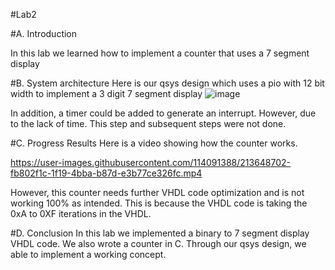 #Lab2

#A. Introduction

In this lab we learned how to implement a counter that uses a 7 segment display

#B. System architecture
Here is our qsys design which uses a pio with 12 bit width to implement a 3 digit 7 segment display 
![image](https://user-images.githubusercontent.com/114091388/213644590-17aef844-bef2-426c-b370-ecb0e177d899.png)

In addition, a timer could be added to generate an interrupt. However, due to the lack of time. This step and subsequent steps were not done.

#C. Progress Results
Here is a video showing how the counter works.

https://user-images.githubusercontent.com/114091388/213648702-fb802f1c-1f19-4bba-b87d-e3b77ce326fc.mp4

However, this counter needs further VHDL code optimization and is not working 100% as intended. This is because the VHDL code is taking the 0xA to 0XF iterations in the VHDL.

#D. Conclusion
In this lab we implemented a binary to 7 segment display VHDL code. We also wrote a counter in C. Through our qsys design, we able to implement a working concept. 
